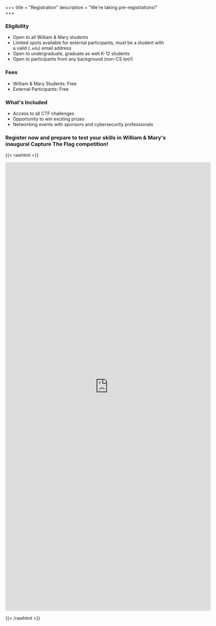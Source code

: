 +++
title = "Registration"
description = "We're taking pre-registrations!"
+++

### Eligibility

- Open to all William & Mary students
- Limited spots available for external participants, must be a student with a valid (`.edu`) email address
- Open to undergraduate, graduate as well K-12 students
- Open to participants from any background (non-CS too!)

### Fees

- William & Mary Students: Free
- External Participants: Free

### What's Included

- Access to all CTF challenges
- Opportunity to win exciting prizes
- Networking events with sponsors and cybersecurity professionals

### Register now and prepare to test your skills in William & Mary's inaugural Capture The Flag competition!


{{< rawhtml >}}
<iframe src="https://docs.google.com/forms/d/e/1FAIpQLSeiSV2B7xTaZ_DTySzPL2SW1Elcj83udsACBdXn3wccpUx5mw/viewform?embedded=true" width="640" height="1400" frameborder="0" marginheight="0" marginwidth="0">Loading…</iframe>

{{< /rawhtml >}}